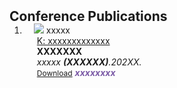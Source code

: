 <h2 id="publications" style="margin: 2px 0px -15px;">Conference Publications</h2>

<div class="publications">
<ol class="bibliography">

<li>
<div class="pub-row">

  <div class="col-sm-3 abbr" style="position: relative;padding-right: 15px;padding-left: 15px;">
    <img src="assets/img/nips2023.png" class="teaser img-fluid z-depth-1">
    <abbr class="badge">xxxxx</abbr>
  </div>

  <div class="col-sm-9" style="position: relative;padding-right: 15px;padding-left: 20px;">
    <div class="title"><a href="https://www.">K: xxxxxxxxxxxxx</a></div>
    <div class="author"><strong>XXXXXXX</strong></div>
    <div class="periodical"><em>xxxxx <strong>(XXXXXX)</strong>.202XX.</em></div>
    <div class="links">
      <a href="https://www." class="btn btn-sm z-depth-0" role="button" target="_blank" style="font-size:12px;">Download</a>
      <strong><i style="color:#7b5aa6">xxxxxxxx</i></strong>
    </div>
  </div>
</div>
</li>
  
<br>

</ol>
</div>
